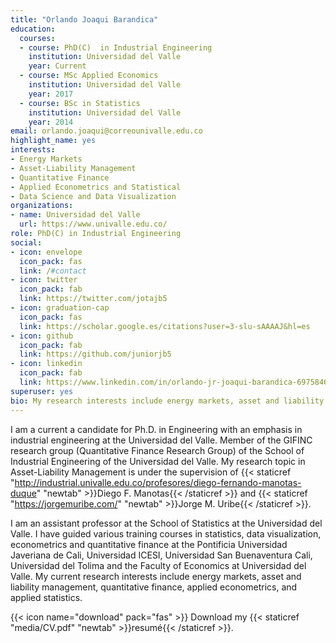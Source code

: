 ```yaml
---
title: "Orlando Joaqui Barandica"
education:
  courses:
  - course: PhD(C)  in Industrial Engineering
    institution: Universidad del Valle
    year: Current
  - course: MSc Applied Economics
    institution: Universidad del Valle
    year: 2017
  - course: BSc in Statistics
    institution: Universidad del Valle
    year: 2014
email: orlando.joaqui@correounivalle.edu.co
highlight_name: yes
interests:
- Energy Markets 
- Asset-Liability Management 
- Quantitative Finance 
- Applied Econometrics and Statistical 
- Data Science and Data Visualization
organizations:
- name: Universidad del Valle
  url: https://www.univalle.edu.co/
role: PhD(C) in Industrial Engineering
social:
- icon: envelope
  icon_pack: fas
  link: /#contact
- icon: twitter
  icon_pack: fab
  link: https://twitter.com/jotajb5
- icon: graduation-cap
  icon_pack: fas
  link: https://scholar.google.es/citations?user=3-slu-sAAAAJ&hl=es
- icon: github
  icon_pack: fab
  link: https://github.com/juniorjb5
- icon: linkedin
  icon_pack: fab
  link: https://www.linkedin.com/in/orlando-jr-joaqui-barandica-69758463/
superuser: yes
bio: My research interests include energy markets, asset and liability management, quantitative finance, applied econometrics and statistical, and data visualization.
---
```


I am a current a candidate for Ph.D. in Engineering with an emphasis in industrial engineering at the Universidad del Valle. Member of the GIFINC research group (Quantitative Finance Research Group) of the School of Industrial Engineering of the Universidad del Valle. My research topic in Asset-Liability Management is under the supervision of {{< staticref "http://industrial.univalle.edu.co/profesores/diego-fernando-manotas-duque" "newtab" >}}Diego F. Manotas{{< /staticref >}} and {{< staticref "https://jorgemuribe.com/" "newtab" >}}Jorge M. Uribe{{< /staticref >}}.

I am an assistant professor at the School of Statistics at the Universidad del Valle. I have guided various training courses in statistics, data visualization, econometrics and quantitative finance at the Pontificia Universidad Javeriana de Cali, Universidad ICESI, Universidad San Buenaventura Cali, Universidad del Tolima and the Faculty of Economics at Universidad del Valle. My current research interests include energy markets, asset and liability management, quantitative finance, applied econometrics, and applied statistics.


{{< icon name="download" pack="fas" >}} Download my {{< staticref "media/CV.pdf" "newtab" >}}resumé{{< /staticref >}}.

